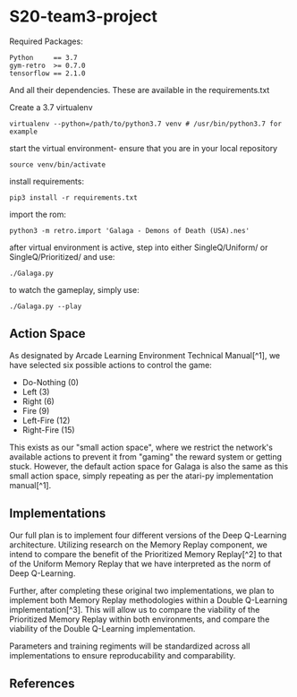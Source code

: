 # S20-team3-project

Required Packages:

    Python     == 3.7
    gym-retro  >= 0.7.0
    tensorflow == 2.1.0
    
And all their dependencies. These are available in the requirements.txt

Create a 3.7 virtualenv

    virtualenv --python=/path/to/python3.7 venv # /usr/bin/python3.7 for example

start the virtual environment- ensure that you are in your local repository

    source venv/bin/activate
    
install requirements:
    
    pip3 install -r requirements.txt
    
import the rom:

    python3 -m retro.import 'Galaga - Demons of Death (USA).nes'

after virtual environment is active, step into either SingleQ/Uniform/ or
SingleQ/Prioritized/ and use:

    ./Galaga.py
    
to watch the gameplay, simply use:

    ./Galaga.py --play

## Action Space
As designated by Arcade Learning Environment Technical Manual[^1], we have
selected six possible actions to control the game:

- Do-Nothing (0)
- Left       (3)
- Right      (6)
- Fire       (9)
- Left-Fire  (12)
- Right-Fire (15)

This exists as our "small action space", where we restrict the network's
available actions to prevent it from "gaming" the reward system or getting
stuck. However, the default action space for Galaga is also the same as this
small action space, simply repeating as per the atari-py implementation manual[^1].

## Implementations
Our full plan is to implement four different versions of the Deep Q-Learning
architecture. Utilizing research on the Memory Replay component, we intend to
compare the benefit of the Prioritized Memory Replay[^2] to that of the Uniform
Memory Replay that we have interpreted as the norm of Deep Q-Learning.

Further, after completing these original two implementations, we plan to
implement both Memory Replay methodologies within a Double Q-Learning
implementation[^3]. This will allow us to compare the viability of the
Prioritized Memory Replay within both environments, and compare the viability of
the Double Q-Learning implementation.

Parameters and training regiments will be standardized across all
implementations to ensure reproducability and comparability.

## References
[1]: https://github.com/openai/atari-py/blob/master/doc/manual/manual.pdf
[2]: https://arxiv.org/abs/1511.05952
[3]: https://arxiv.org/abs/1509.06461f
